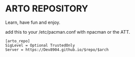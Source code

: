 # ARTO REPOSITORY


Learn, have fun and enjoy.

add this to your /etc/pacman.conf with npacman or the ATT.

```
[arto_repo]
SigLevel = Optional TrustedOnly
Server = https://Dev8904.github.io/$repo/$arch
```
